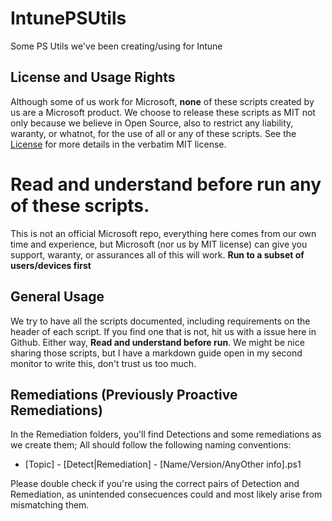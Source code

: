 
# IntunePSUtils
Some PS Utils we've been creating/using for Intune
## License and Usage Rights
Although some of us work for Microsoft, **none** of these scripts created by us are a Microsoft product. We choose to release these scripts as MIT not only because we believe in Open Source, also to restrict any liability, waranty, or whatnot, for the use of all or any of these scripts. See the [License](https://github.com/CETSLATAM/IntunePSUtils/blob/main/LICENSE) for more details in the verbatim MIT license. 

# __Read and understand before run__ any of these scripts. 
This is not an official Microsoft repo, everything here comes from our own time and experience, but Microsoft (nor us by MIT license) can give you support, waranty, or assurances all of this will work. **Run to a subset of users/devices first** 

## General Usage
We try to have all the scripts documented, including requirements on the header of each script. If you find one that is not, hit us with a issue here in Github. Either way, __Read and understand before run__. We might be nice sharing those scripts, but I have a markdown guide open in my second monitor to write this, don't trust us too much. 

## Remediations (Previously Proactive Remediations)
In the Remediation folders, you'll find Detections and some remediations as we create them; All should follow the following naming conventions:

- [Topic] - [Detect|Remediation] - [Name/Version/AnyOther info].ps1

Please double check if you're using the correct pairs of Detection and Remediation, as unintended consecuences could and most likely arise from mismatching them. 